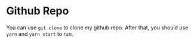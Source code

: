 # Github Repo

You can use `git clone` to clone my github repo. After that, you should use `yarn` and `yarn start` to run.
